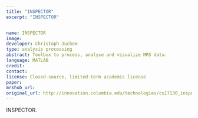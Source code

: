 ```yaml
---
title: "INSPECTOR"
excerpt: "INSPECTOR"


name: INSPECTOR
image:
developer: Christoph Juchem
type: analysis processing
abstract: Toolbox to process, analyse and visualize MRS data.
language: MATLAB
credit:
contact:
license: Closed-source, limited-term academic license
paper:
mrshub_url:
original_url: http://innovation.columbia.edu/technologies/cu17130_inspector-magnetic-resonance-spectroscopy-software-for-optimized-data-extraction
---
```


INSPECTOR.
